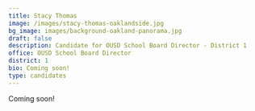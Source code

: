 ```yaml
---
title: Stacy Thomas
image: /images/stacy-thomas-oaklandside.jpg
bg_image: images/background-oakland-panorama.jpg
draft: false
description: Candidate for OUSD School Board Director - District 1
office: OUSD School Board Director
district: 1
bio: Coming soon!
type: candidates
---
```

Coming soon!